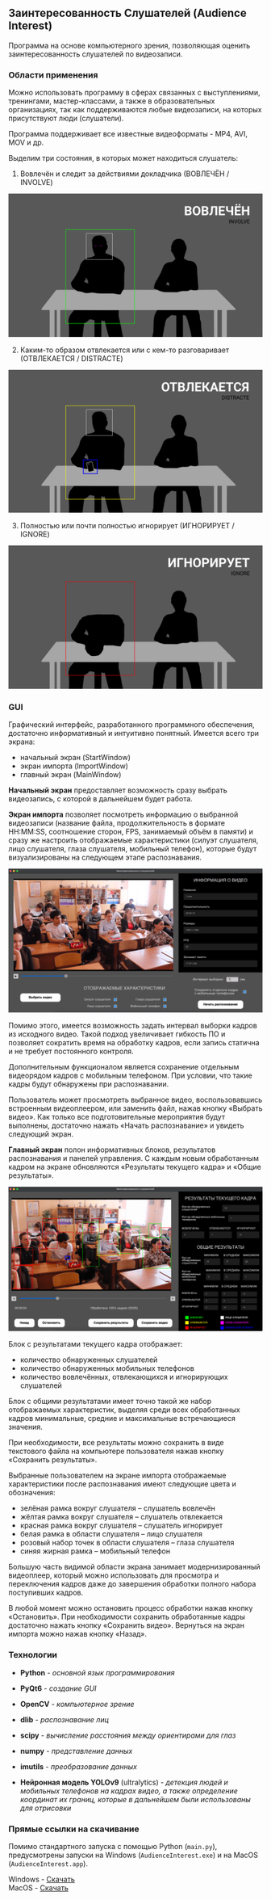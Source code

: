 ## Заинтересованность Слушателей (Audience Interest)

Программа на основе компьютерного зрения, позволяющая оценить заинтересованность слушателей по видеозаписи.

### Области применения

Можно использовать программу в сферах связанных с выступлениями, тренингами, мастер-классами, а также в образовательных организациях, так как поддерживаются любые видеозаписи, на которых присутствуют люди (слушатели).

Программа поддерживает все известные видеоформаты - MP4, AVI, MOV и др.

Выделим три состояния, в которых может находиться слушатель:

1. Вовлечён и следит за действиями докладчика (ВОВЛЕЧЁН / INVOLVE)

![Вовлечён (Involve)](imgs/involve.png)

2. Каким-то образом отвлекается или с кем-то разговаривает (ОТВЛЕКАЕТСЯ / DISTRACTE)

![Отвлекается (Distracte)](imgs/distracte.png)

3. Полностью или почти полностью игнорирует (ИГНОРИРУЕТ / IGNORE)

![Игнорирует (Ignore)](imgs/ignore.png)

### GUI

Графический интерфейс, разработанного программного обеспечения, достаточно информативный и интуитивно понятный.
Имеется всего три экрана:
- начальный экран (StartWindow)
- экран импорта (ImportWindow)
- главный экран (MainWindow)

**Начальный экран** предоставляет возможность сразу выбрать видеозапись, с которой в дальнейшем будет работа.

**Экран импорта** позволяет посмотреть информацию о выбранной видеозаписи (название файла, продолжительность в формате HH:MM:SS, соотношение сторон, FPS, занимаемый объём в памяти) и сразу же настроить отображаемые характеристики (силуэт слушателя, лицо слушателя, глаза слушателя, мобильный телефон), которые будут визуализированы на следующем этапе распознавания.

![Экран импорта](imgs/import_window.png)

Помимо этого, имеется возможность задать интервал выборки кадров из исходного видео. Такой подход увеличивает гибкость ПО и позволяет сократить время на обработку кадров, если запись статична и не требует постоянного контроля.

Дополнительным функционалом является сохранение отдельным видеорядом кадров с мобильным телефоном. При условии, что такие кадры будут обнаружены при распознавании.

Пользователь может просмотреть выбранное видео, воспользовавшись встроенным видеоплеером, или заменить файл, нажав кнопку «Выбрать видео».
Как только все подготовительные мероприятия будут выполнены, достаточно нажать «Начать распознавание» и увидеть следующий экран.

**Главный экран** полон информативных блоков, результатов распознавания и панелей управления.
С каждым новым обработанным кадром на экране обновляются «Результаты текущего кадра» и «Общие результаты».

![Главный экран](imgs/main_window.png)

Блок с результатами текущего кадра отображает:
- количество обнаруженных слушателей
- количество обнаруженных мобильных телефонов
- количество вовлечённых, отвлекающихся и игнорирующих слушателей

Блок с общими результатами имеет точно такой же набор отображаемых характеристик, выделяя среди всех обработанных кадров минимальные, средние и максимальные встречающиеся значения.

При необходимости, все результаты можно сохранить в виде текстового файла на компьютере пользователя нажав кнопку «Сохранить результаты».

Выбранные пользователем на экране импорта отображаемые характеристики после распознавания имеют следующие цвета и обозначения:
- зелёная рамка вокруг слушателя – слушатель вовлечён
- жёлтая рамка вокруг слушателя – слушатель отвлекается
- красная рамка вокруг слушателя – слушатель игнорирует
- белая рамка в области слушателя – лицо слушателя
- розовый набор точек в области слушателя – глаза слушателя
- синяя жирная рамка – мобильный телефон

Большую часть видимой области экрана занимает модернизированный видеоплеер, который можно использовать для просмотра и переключения кадров даже до завершения обработки полного набора поступивших кадров.

В любой момент можно остановить процесс обработки нажав кнопку «Остановить».
При необходимости сохранить обработанные кадры достаточно нажать кнопку «Сохранить видео».
Вернуться на экран импорта можно нажав кнопку «Назад».

### Технологии

- **Python** - *основной язык программирования*
- **PyQt6** - *создание GUI*
- **OpenCV** - *компьютерное зрение*
- **dlib** - *распознавание лиц*
- **scipy** - *вычисление расстояния между ориентирами для глаз*
- **numpy** - *представление данных*
- **imutils** - *преобразование данных*


- **Нейронная модель YOLOv9** (ultralytics) - *детекция людей и мобильных телефонов на кадрах видео, а также определение координат их границ, которые в дальнейшем были использованы для отрисовки*

### Прямые ссылки на скачивание

Помимо стандартного запуска с помощью Python (`main.py`), предусмотрены запуски на Windows (`AudienceInterest.exe`) и на MacOS (`AudienceInterest.app`).

Windows - [Скачать](https://github.com/tambovnikita/AudienceInterest/releases/download/v1.0.0/AudienceInterest_Windows.zip)  
MacOS - [Скачать](https://github.com/tambovnikita/AudienceInterest/releases/download/v1.0.0/AudienceInterest_MacOS.zip)
